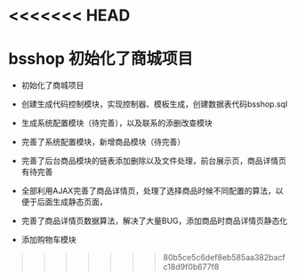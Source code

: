 <<<<<<< HEAD
=======
# bsshop    初始化了商城项目

- 初始化了商城项目

- 创建生成代码控制模块，实现控制器、模板生成，创建数据表代码bsshop.sql

- 生成系统配置模块（待完善），以及联系的添删改查模块

- 完善了系统配置模块，新增商品模块（待完善）

- 完善了后台商品模块的链表添加删除以及文件处理，前台展示页，商品详情页有待完善

- 全部利用AJAX完善了商品详情页，处理了选择商品时候不同配置的算法，以便于后面生成静态页面，

-  完善了商品详情页数据算法，解决了大量BUG，添加商品时商品详情页静态化

- 添加购物车模块



>>>>>>> 80b5ce5c6def8eb585aa382bacfc18d9f0b677f8
